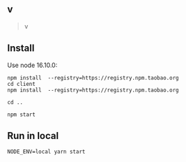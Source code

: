v
---

> v

## Install

Use node 16.10.0:

```
npm install  --registry=https://registry.npm.taobao.org
cd client
npm install  --registry=https://registry.npm.taobao.org

cd ..

npm start
```

## Run in local

```shell
NODE_ENV=local yarn start
```